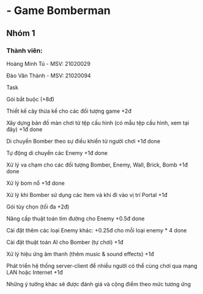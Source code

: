 # - Game Bomberman

## Nhóm 1

### Thành viên:

Hoàng Minh Tú - MSV: 21020029

Đào Văn Thành - MSV: 21020094

Task

Gói bắt buộc (+8đ)

Thiết kế cây thừa kế cho các đối tượng game +2đ

Xây dựng bản đồ màn chơi từ tệp cấu hình (có mẫu tệp cấu hình, xem tại đây) +1đ done

Di chuyển Bomber theo sự điều khiển từ người chơi +1đ done

Tự động di chuyển các Enemy +1đ done

Xử lý va chạm cho các đối tượng Bomber, Enemy, Wall, Brick, Bomb +1đ done

Xử lý bom nổ +1đ done

Xử lý khi Bomber sử dụng các Item và khi đi vào vị trí Portal +1đ

Gói tùy chọn (tối đa +2đ)

Nâng cấp thuật toán tìm đường cho Enemy +0.5đ done

Cài đặt thêm các loại Enemy khác: +0.25đ cho mỗi loại enemy * 4 done

Cài đặt thuật toán AI cho Bomber (tự chơi) +1đ

Xử lý hiệu ứng âm thanh (thêm music & sound effects) +1đ

Phát triển hệ thống server-client để nhiều người có thể cùng chơi qua mạng LAN hoặc Internet +1đ

Những ý tưởng khác sẽ được đánh giá và cộng điểm theo mức tương ứng
